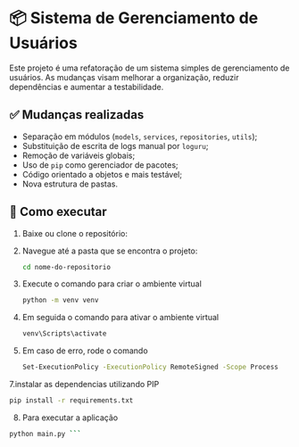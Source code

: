 # 📦 Sistema de Gerenciamento de Usuários

Este projeto é uma refatoração de um sistema simples de gerenciamento de usuários. As mudanças visam melhorar a organização, reduzir dependências e aumentar a testabilidade.

## ✅ Mudanças realizadas

- Separação em módulos (`models`, `services`, `repositories`, `utils`);
- Substituição de escrita de logs manual por `loguru`;
- Remoção de variáveis globais;
- Uso de `pip` como gerenciador de pacotes;
- Código orientado a objetos e mais testável;
- Nova estrutura de pastas.

## 🚀 Como executar

1. Baixe ou clone o repositório:

2. Navegue até a pasta que se encontra o projeto:
   ```bash
   cd nome-do-repositorio
   ```

3. Execute o comando para criar o ambiente virtual
   ```bash
   python -m venv venv
   ```
   
5. Em seguida o comando para ativar o ambiente virtual
   ```bash
   venv\Scripts\activate
   ```
   
6. Em caso de erro, rode o comando
   ```bash
   Set-ExecutionPolicy -ExecutionPolicy RemoteSigned -Scope Process
   ```
   
7.instalar as dependencias utilizando PIP
   ```bash
   pip install -r requirements.txt
   ```

8. Para executar a aplicação
 ```bash
 python main.py ```


